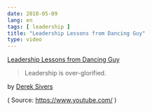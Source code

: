 ```yaml
---
date: 2010-05-09
lang: en
tags: [ leadership ]
title: "Leadership Lessons from Dancing Guy"
type: video
---
```


[Leadership Lessons from Dancing Guy](http://sivers.org/ff)

> Leadership is over-glorified.

by [Derek Sivers](http://sivers.org/about)

( Source: <https://www.youtube.com/> )

